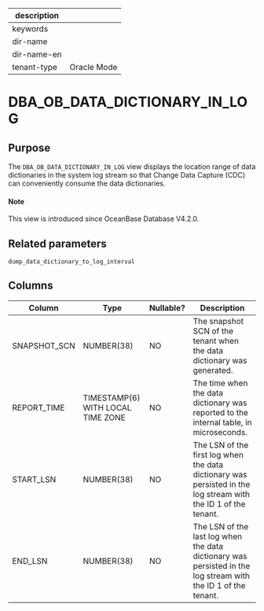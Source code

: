 |description||
|---|---|
|keywords||
|dir-name||
|dir-name-en||
|tenant-type|Oracle Mode|

# DBA_OB_DATA_DICTIONARY_IN_LOG

## Purpose

The `DBA_OB_DATA_DICTIONARY_IN_LOG` view displays the location range of data dictionaries in the system log stream so that Change Data Capture (CDC) can conveniently consume the data dictionaries. 

<main id="notice" type='explain'>
  <h4>Note</h4>
  <p>This view is introduced since OceanBase Database V4.2.0. </p>
</main>

## Related parameters

`dump_data_dictionary_to_log_interval`

## Columns

| **Column** | **Type** | **Nullable?** | **Description** |
| --- | --- | --- | --- |
| SNAPSHOT_SCN | NUMBER(38) | NO | The snapshot SCN of the tenant when the data dictionary was generated. |
| REPORT_TIME | TIMESTAMP(6) WITH LOCAL TIME ZONE | NO | The time when the data dictionary was reported to the internal table, in microseconds. |
| START_LSN | NUMBER(38) | NO | The LSN of the first log when the data dictionary was persisted in the log stream with the ID 1 of the tenant. |
| END_LSN | NUMBER(38) | NO | The LSN of the last log when the data dictionary was persisted in the log stream with the ID 1 of the tenant. |
